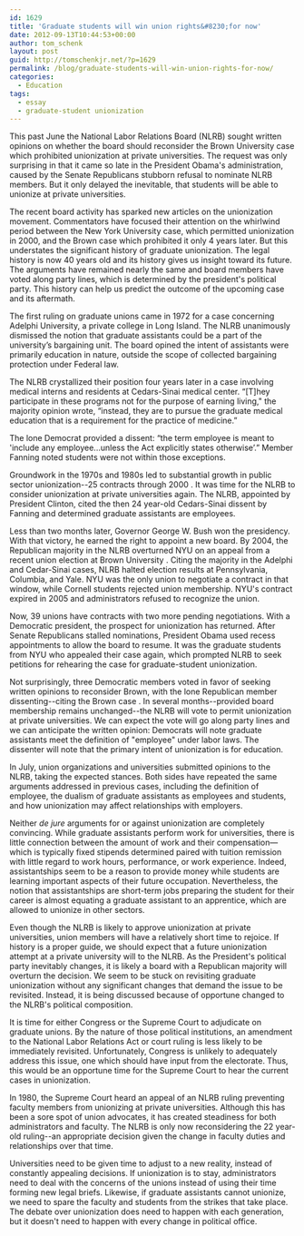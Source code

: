 ```yaml
---
id: 1629
title: 'Graduate students will win union rights&#8230;for now'
date: 2012-09-13T10:44:53+00:00
author: tom_schenk
layout: post
guid: http://tomschenkjr.net/?p=1629
permalink: /blog/graduate-students-will-win-union-rights-for-now/
categories:
  - Education
tags:
  - essay
  - graduate-student unionization
---
```

This past June the National Labor Relations Board (NLRB) sought written opinions on whether the board should reconsider the Brown University case which prohibited unionization at private universities. The request was only surprising in that it came so late in the President Obama's administration, caused by the Senate Republicans stubborn refusal to nominate NLRB members. But it only delayed the inevitable, that students will be able to unionize at private universities.

<!--more-->

The recent board activity has sparked new articles on the unionization movement. Commentators have focused their attention on the whirlwind period between the New York University case, which permitted unionization in 2000, and the Brown case which prohibited it only 4 years later. But this understates the significant history of graduate unionization. The legal history is now 40 years old and its history gives us insight toward its future. The arguments have remained nearly the same and board members have voted along party lines, which is determined by the president's political party. This history can help us predict the outcome of the upcoming case and its aftermath.

The first ruling on graduate unions came in 1972 for a case concerning Adelphi University, a private college in Long Island. The NLRB unanimously dismissed the notion that graduate assistants could be a part of the university’s bargaining unit. The board opined the intent of assistants were primarily education in nature, outside the scope of collected bargaining protection under Federal law.

The NLRB crystallized their position four years later in a case involving medical interns and residents at Cedars-Sinai medical center. “[T]hey participate in these programs not for the purpose of earning living," the majority opinion wrote, “instead, they are to pursue the graduate medical education that is a requirement for the practice of medicine.”

The lone Democrat provided a dissent: “the term employee is meant to 'include any employee...unless the Act explicitly states otherwise’.” Member Fanning noted students were not within those exceptions.

Groundwork in the 1970s and 1980s led to substantial growth in public sector unionization--25 contracts through 2000 . It was time for the NLRB to consider unionization at private universities again. The NLRB, appointed by President Clinton, cited the then 24 year-old Cedars-Sinai dissent by Fanning and determined graduate assistants are employees.

Less than two months later, Governor George W. Bush won the presidency. With that victory, he earned the right to appoint a new board. By 2004, the Republican majority in the NLRB overturned NYU on an appeal from a recent union election at Brown University . Citing the majority in the Adelphi and Cedar-Sinai cases, NLRB halted election results at Pennsylvania, Columbia, and Yale. NYU was the only union to negotiate a contract in that window, while Cornell students rejected union membership. NYU's contract expired in 2005 and administrators refused to recognize the union.

Now, 39 unions have contracts with two more pending negotiations. With a Democratic president, the prospect for unionization has returned. After Senate Republicans stalled nominations, President Obama used recess appointments to allow the board to resume. It was the graduate students from NYU who appealed their case again, which prompted NLRB to seek petitions for rehearing the case for graduate-student unionization.

Not surprisingly, three Democratic members voted in favor of seeking written opinions to reconsider Brown, with the lone Republican member dissenting--citing the Brown case . In several months--provided board membership remains unchanged--the NLRB will vote to permit unionization at private universities. We can expect the vote will go along party lines and we can anticipate the written opinion: Democrats will note graduate assistants meet the definition of "employee" under labor laws. The dissenter will note that the primary intent of unionization is for education.

In July, union organizations and universities submitted opinions to the NLRB, taking the expected stances. Both sides have repeated the same arguments addressed in previous cases, including the definition of employee, the dualism of graduate assistants as employees and students, and how unionization may affect relationships with employers.

Neither <em>de jure</em> arguments for or against unionization are completely convincing. While graduate assistants perform work for universities, there is little connection between the amount of work and their compensation—which is typically fixed stipends determined paired with tuition remission with little regard to work hours, performance, or work experience. Indeed, assistantships seem to be a reason to provide money while students are learning important aspects of their future occupation. Nevertheless, the notion that assistantships are short-term jobs preparing the student for their career is almost equating a graduate assistant to an apprentice, which are allowed to unionize in other sectors.

Even though the NLRB is likely to approve unionization at private universities, union members will have a relatively short time to rejoice. If history is a proper guide, we should expect that a future unionization attempt at a private university will to the NLRB. As the President's political party inevitably changes, it is likely a board with a Republican majority will overturn the decision. We seem to be stuck on revisiting graduate unionization without any significant changes that demand the issue to be revisited. Instead, it is being discussed because of opportune changed to the NLRB's political composition.

It is time for either Congress or the Supreme Court to adjudicate on graduate unions. By the nature of those political institutions, an amendment to the National Labor Relations Act or court ruling is less likely to be immediately revisited. Unfortunately, Congress is unlikely to adequately address this issue, one which should have input from the electorate. Thus, this would be an opportune time for the Supreme Court to hear the current cases in unionization.

In 1980, the Supreme Court heard an appeal of an NLRB ruling preventing faculty members from unionizing at private universities. Although this has been a sore spot of union advocates, it has created steadiness for both administrators and faculty. The NLRB is only now reconsidering the 22 year-old ruling--an appropriate decision given the change in faculty duties and relationships over that time.

Universities need to be given time to adjust to a new reality, instead of constantly appealing decisions. If unionization is to stay, administrators need to deal with the concerns of the unions instead of using their time forming new legal briefs. Likewise, if graduate assistants cannot unionize, we need to spare the faculty and students from the strikes that take place. The debate over unionization does need to happen with each generation, but it doesn't need to happen with every change in political office.